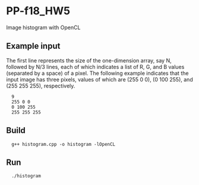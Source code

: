 # PP-f18_HW5

Image histogram with OpenCL

## Example input
The first line represents the size of the one-dimension array, say N, followed by N/3 lines, each of which indicates a list of R, G, and B values (separated by a space) of a pixel. The following example indicates that the input image has three pixels, values of which are (255 0 0), (0 100 255), and (255 255 255), respectively.

      9
      255 0 0
      0 100 255
      255 255 255

## Build

      g++ histogram.cpp -o histogram -lOpenCL

## Run

      ./histogram
